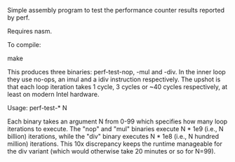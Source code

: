 Simple assembly program to test the performance counter results reported by perf.

Requires nasm.

To compile:

make

This produces three binaries: perf-test-nop, -mul and -div. In the inner loop they use no-ops, an imul and a idiv 
instruction respectively. The upshot is that each loop iteration takes 1 cycle, 3 cycles or ~40 cycles respectively,
at least on modern Intel hardware. 

Usage: perf-test-* N

Each binary takes an argument N from 0-99 which specifies how many loop iterations to execute. The "nop" and "mul" 
binaries execute N * 1e9 (i.e., N billion) iterations, while the "div" binary executes N * 1e8 (i.e., N hundred 
million) iterations. This 10x discrepancy keeps the runtime manageable for the div variant (which would otherwise 
take 20 minutes or so for N=99).



